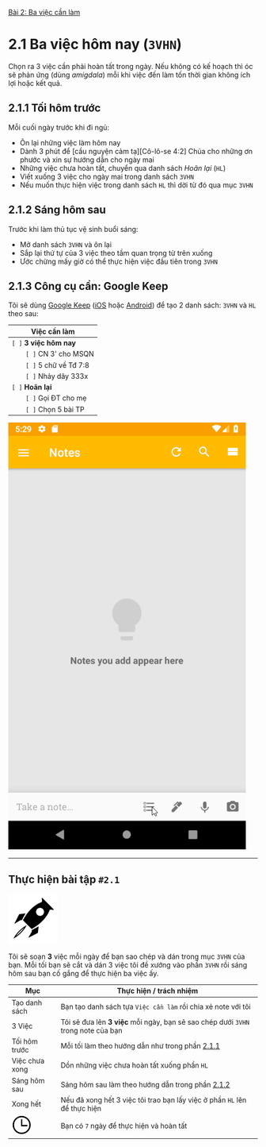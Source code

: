 [Bài 2: Ba việc cần làm](README.md)

# 2.1 Ba việc hôm nay (`3VHN`)

Chọn ra 3 việc cần phải hoàn tất trong ngày.
Nếu không có kế hoạch thì óc sẽ phản ứng (dùng _amigdala_) mỗi khi việc đến làm tốn thời gian không ích lợi hoặc kết quả. 

## 2.1.1 Tối hôm trước

Mỗi cuối ngày trước khi đi ngủ:

* Ôn lại những việc làm hôm nay
* Dành 3 phút để [cầu nguyện cảm tạ][Cô-lô-se 4:2] Chúa cho những ơn phước và xin sự hướng dẫn cho ngày mai
* Những việc chưa hoàn tất, chuyển qua danh sách *Hoãn lại* (`HL`)
* Viết xuống 3 việc cho ngày mai trong danh sách `3VHN`
* Nếu muốn thực hiện việc trong danh sách `HL` thì dời từ đó qua mục `3VHN`

## 2.1.2 Sáng hôm sau

Trước khi làm thủ tục vệ sinh buổi sáng:

* Mở danh sách `3VHN` và ôn lại
* Sắp lại thứ tự của 3 việc theo tầm quan trọng từ trên xuống
* Ước chừng mấy giờ có thể thực hiện việc đầu tiên trong `3VHN`

## 2.1.3 Công cụ cần: Google Keep

Tôi sẽ dùng [Google Keep] ([iOS] hoặc [Android]) để tạo 2 danh sách: `3VHN` và `HL` theo sau:

| Việc cần làm               |
| -------------------------- |
| `[ ]` **3 việc hôm nay**   |
|   `[ ]` CN 3' cho MSQN     |
|   `[ ]` 5 chữ về Tđ 7:8    |
|   `[ ]` Nhảy dây 333x      |
| `[ ]` **Hoãn lại**         |
|   `[ ]` Gọi ĐT cho mẹ      |
|   `[ ]` Chọn 5 bài TP      |

![Mẫu](/chapter-2/c3-google-keep-3tft-tutorial.gif)

---

## Thực hiện bài tập `#2.1`

<img src="../../icons/flying-bottle.svg" width="100">

Tôi sẽ soạn **3** việc mỗi ngày để bạn sao chép và dán trong mục `3VHN` của bạn.
Mỗi tối bạn sẽ cắt và dán 3 việc tôi đề xướng vào phần `3VHN` rồi sáng hôm sau bạn cố gắng để thực hiện ba việc ấy.

| Mục | Thực hiện / trách nhiệm |
| --- | --- |
| Tạo danh sách | Bạn tạo danh sách tựa `Việc cần làm` rồi chia xẻ note với tôi |
| 3 Việc | Tôi sẽ đưa lên **3 việc** mỗi ngày, bạn sẽ sao chép dưới `3VHN` trong note của bạn |
| Tối hôm trước | Mỗi tối làm theo hướng dẫn như trong phần [2.1.1] |
| Việc chưa xong | Dồn những việc chưa hoàn tất xuống phần `HL` |
| Sáng hôm sau | Sáng hôm sau làm theo hướng dẫn trong phần [2.1.2] |
| Xong hết | Nếu đã xong hết 3 việc tôi trao bạn lấy việc ở phần `HL` lên để thực hiện |
| <img src="../../icons/icon-time.svg" width="40"/> | Bạn có `7` ngày để thực hiện và hoàn tất |


[Google Keep]: https://keep.google.com
[Android]: https://play.google.com/store/apps/details?id=com.google.android.keep
[iOS]: https://itunes.apple.com/app/id1029207872
[2.1.1]: vn#211-t%E1%BB%91i-h%C3%B4m-tr%C6%B0%E1%BB%9Bc
[2.1.2]: vn#212-s%C3%A1ng-h%C3%B4m-sau
